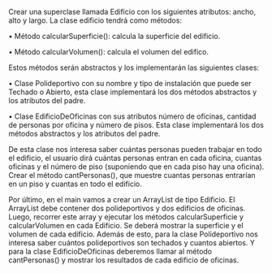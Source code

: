 Crear una superclase llamada Edificio con los siguientes atributos: ancho, alto y largo. La clase
edificio tendrá como métodos:

• Método calcularSuperficie(): calcula la superficie del edificio.

• Método calcularVolumen(): calcula el volumen del edifico.

Estos métodos serán abstractos y los implementarán las siguientes clases:

• Clase Polideportivo con su nombre y tipo de instalación que puede ser Techado o
Abierto, esta clase implementará los dos métodos abstractos y los atributos del padre.

• Clase EdificioDeOficinas con sus atributos número de oficinas, cantidad de personas
por oficina y número de pisos. Esta clase implementará los dos métodos abstractos y
los atributos del padre.

De esta clase nos interesa saber cuántas personas pueden trabajar en todo el edificio, el
usuario dirá cuántas personas entran en cada oficina, cuantas oficinas y el número de piso
(suponiendo que en cada piso hay una oficina). Crear el método cantPersonas(), que muestre
cuantas personas entrarían en un piso y cuantas en todo el edificio.

Por último, en el main vamos a crear un ArrayList de tipo Edificio. El ArrayList debe contener
dos polideportivos y dos edificios de oficinas. Luego, recorrer este array y ejecutar los
métodos calcularSuperficie y calcularVolumen en cada Edificio. Se deberá mostrar la
superficie y el volumen de cada edificio.
Además de esto, para la clase Polideportivo nos interesa saber cuántos polideportivos son
techados y cuantos abiertos. Y para la clase EdificioDeOficinas deberemos llamar al método
cantPersonas() y mostrar los resultados de cada edificio de oficinas.